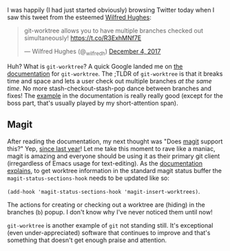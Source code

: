I was happily (I had just started obviously) browsing Twitter today when I saw this tweet from the esteemed [Wilfred Hughes](http://www.wilfred.me.uk):

> git-worktree allows you to have multiple branches checked out simultaneously\! [](%3Chttps://t.co/R3ExhMNf7E%3E)<https://t.co/R3ExhMNf7E>
> 
> — Wilfred Hughes (@<sub>wilfredh</sub>) [December 4, 2017](%3Chttps://twitter.com/_wilfredh/status/937827498196381697?ref_src=twsrc%5Etfw%3E)

Huh? What is `git-worktree`? A quick Google landed me on [the documentation](https://git-scm.com/docs/git-worktree) for `git-worktree`. The ;TLDR of `git-worktree` is that it breaks time and space and lets a user check out multiple branches *at the same time*. No more stash-checkout-stash-pop dance between branches and fixes\! The [example](https://git-scm.com/docs/git-worktree#_examples) in the documentation is really really good (except for the boss part, that's usually played by my short-attention span).

## Magit

After reading the documentation, my next thought was "Does [magit](https://magit.vc) support this?" Yep, [since last year](https://github.com/magit/magit/blob/94980fed2b87a2194c325702d1b70a58ca5738b7/lisp/magit-worktree.el)\! Let me take this moment to rave like a maniac, magit is amazing and everyone should be using it as their primary git client (irregardless of Emacs usage for text-editing). As the [documentation explains](https://emacsair.me/2016/05/19/magit-2.7/), to get worktree information in the standard magit status buffer the `magit-status-sections-hook` needs to be updated like so:

`(add-hook 'magit-status-sections-hook 'magit-insert-worktrees)`.

The actions for creating or checking out a worktree are (hiding) in the branches (`b`) popup. I don't know why I've never noticed them until now\!

`git-worktree` is another example of `git` not standing still. It's exceptional (even under-appreciated) software that continues to improve and that's something that doesn't get enough praise and attention.
